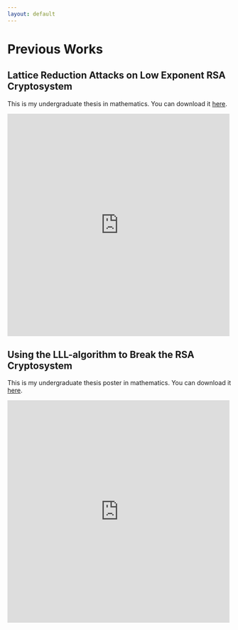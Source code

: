 ```yaml
---
layout: default
---
```


# Previous Works

## Lattice Reduction Attacks on Low Exponent RSA Cryptosystem

This is my undergraduate thesis in mathematics. You can download it [here](https://github.com/khoabuiv/khoabuiv.github.io/raw/main/Math%20Thesis.pdf).

<embed src="https://drive.google.com/file/d/1zV21Z-4LBzirz8LNsr0ZaSuF3OdehR8G/view?usp=sharing" width="500" height="500" 
 type="application/pdf">


## Using the LLL-algorithm to Break the RSA Cryptosystem 

This is my undergraduate thesis poster in mathematics. You can download it [here](https://github.com/khoabuiv/khoabuiv.github.io/raw/main/Math%20Thesis%20Poster.pdf).

<embed src="https://drive.google.com/file/d/1cS86h51AHRUkceAcrAK3eukAKHLhVyWt/view?usp=sharing" width="500" height="500" 
 type="application/pdf">
